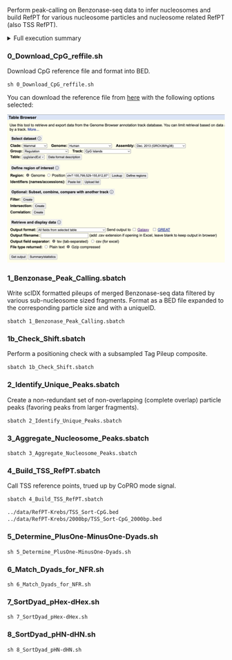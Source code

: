 Perform peak-calling on Benzonase-seq data to infer nucleosomes and build RefPT for various nucleosome particles and nucleosome related RefPT (also TSS RefPT).

<details>
<summary> Full execution summary
</summary>

```
data
  |--RefPT-Krebs
    |--MinusOneDyad_SORT-DistToExpressedTSS.bed
    |--MinusOneDyad_SORT-DistToUnexpressedTSS.bed
    |--MinusOneDyad_SORT-Expression.bed
    |--NFR_SORT-NFRLength.bed
    |--PlusOneDyad_SORT-DistToExpressedTSS.bed
    |--PlusOneDyad_SORT-DistToUnexpressedTSS.bed
    |--PlusOneDyad_SORT-Expression.bed
    |--PlusOneDyad_SORT-Expression_GROUP-Nuc-Dyad.bed
    |--PlusOneDyad_SORT-Expression_WithUnexpressed.bed
    |--TSS_GROUP-All_SORT-CappedExpression.bed
    |--TSS_GROUP-Expressed_SORT-CpG.bed
    |--TSS_GROUP-Expressed_SORT-Expression.bed
    |--TSS_GROUP-Unexpressed.bed
  |--RefPT-Other
    |--CpG_Islands.bed
02_Call_Nucleosomes
  |--Merged_Redundant_Nucleosome-Particles.bed
  |--AllParticles
    |--Subtetra.bed
    |--Tetra.bed
    |--Hex.bed
    |--Nucleosome.bed
    |--Supraoct.bed
  |--UniqueParticles
    |--uHex.bed
    |--uTetra.bed
    |--uSubtetra.bed
    |--uSupraoct.bed
    |--Nucleosome_uHex.bed
    |--Nucleosome_uHex_uTetra.bed
    |--Nucleosome_uHex_uTetra_uSubtetra.bed
    |--Merged_Nonredundant_particles.bed
  |--Intersect
    |--Nucleosomes_intersect_redundantHex.bed
    |--Nucleosomes_intersect_redundantTetra.bed
    |--Nucleosomes_intersect_redundantSubtetra.bed
    |--Nucleosomes_intersect_redundantSupraoct.bed
    |--uHex_intersect_redundantTetra.bed
    |--uHex_intersect_redundantSubtetra.bed
    |--uHex_intersect_redundantSupraoct.bed
    |--uTetra_intersect_redundantSubtetra.bed
    |--uTetra_intersect_redundantSupraoct.bed
    |--uSubtetra_intersect_redundantSupraoct.bed
  |--MakeTSS
    |--CappedExpression.out
    |--Capped_READ2_anti.cdt
    |--Capped_READ2_sense.cdt
    |--Capped_READ2_TSS_200bp_anti.cdt
    |--Capped_READ2_TSS_200bp_sense.cdt
    |--hg19.knownCanonicalPep.id-transcripts.gtf
    |--hg19_knownCanonicalPep-TSS_200bp.bed
    |--hg19_knownCanonicalPep-TSS.bed
    |--hg19.knownGene.id-transcripts.gtf
    |--hg19.knownGene.transcripts.gtf
    |--hg19.knownGene.transcripts.ids
    |--knownCanonical.ids
    |--knownCanonicalPep.ids
    |--knownCanonicalPep-NoNames.txt
    |--knownGenePep.ids
    |--knownToLynx_FILTER-RemoveMalacards.txt
    |--knownToLynx.txt
    |--knownToMalacards.ids
    |--knownToMalacards-wLynx.txt
    |--knownTo_NameMap.txt
    |--maxPeak.bed
    |--TSS_200bp.bed
    |--TSS.bed
    |--TSS_CpG.cdt
    |--TSS_CpG_SORTED.cdt
    |--TSS_SCORE-CappedExpression.bed
  |--MakePlusMinus
    |--MatchedDyads_SORT-RankExpression.tsv
    |--MatchedDyads_SORT-RankExpression_WithNFRInfo.tsv
    |--Matched-MinusOneDyad_SORT-DistToExpressedTSS.tsv
    |--Matched-MinusOneDyad_SORT-RankExpression.tsv
    |--Matched-PlusOneDyad_SORT-DistToExpressedTSS.tsv
    |--Matched-PlusOneDyad_SORT-RankExpression.tsv
    |--MinusOneDyad_SORT-DistToExpressedTSS.tsv
    |--MinusOneDyad_SORT-DistToUnexpressedTSS.tsv
    |--Nuc-Dyad.ids
    |--Nucleosomes.bed
    |--PlusOneDyad_SORT-DistToExpressedTSS.tsv
    |--PlusOneDyad_SORT-DistToUnexpressedTSS.tsv
    |--Shared_RankIDs.ids
    |--TSS_downstream_Octomers.bed
    |--TSS_SORT-Genomic.bed
    |--TSS_SORT-RankExpression_1bp.bed
    |--TSS_SORT-RankExpression.bed
    |--TSS_upstream_Octomers.bed
    |--uTSS_downstream_Octomers.bed
    |--uTSS_SORT-Genomic.bed
    |--uTSS_SORT-RankSort_1bp.bed
    |--uTSS_SORT-RankSort.bed
    |--uTSS_upstream_Octomers.bed
  |--SCIDX
    |--sub.tab
    |--tet.tab
    |--hex.tab
    |--nuc.tab
    |--sup.tab
  |--ShiftCheck
    |--Subtetra_10k.bed
    |--Subtetra_10k_1000bp.bed
    |--Subtetra_10k_1000bp_midpoint.out
    |--Subtetra_10k_1000bp_midpoint_combined.cdt
    |--Tetra_10k.bed
    |--Tetra_10k_1000bp.bed
    |--Tetra_10k_1000bp_midpoint.out
    |--Tetra_1000bp_midpoint_combined.cdt
    |--Hex_10k.bed
    |--Hex_10k_1000bp.bed
    |--Hex_10k_1000bp_midpoint.out
    |--Hex_1000bp_midpoint_combined.cdt
    |--Nucleosome_10k.bed
    |--Nucleosome_10k_1000bp.bed
    |--Nucleosome_10k_1000bp_midpoint.out
    |--Nucleosome_1000bp_midpoint_combined.cdt
    |--Supraoct_10k.bed
    |--Supraoct_10k_1000bp.bed
    |--Supraoct_10k_1000bp_midpoint.out
    |--Supraoct_1000bp_midpoint_combined.cdt
  |--sub
    |--expanded.bed
    |--formatted.tab
    |--genetrack_output.bed
    |--genetrack_s10e20/formatted_s10e20.gff
  |--tet
    |--expanded.bed
    |--formatted.tab
    |--genetrack_output.bed
    |--genetrack_s20e40F5/formatted_s20e40F5.gff
  |--hex
    |--expanded.bed
    |--formatted.tab
    |--genetrack_output.bed
    |--genetrack_s30e60F6/formatted_s30e60F6.gff
  |--nuc
    |--expanded.bed
    |--formatted.tab
    |--genetrack_output.bed
    |--genetrack_s40e80F5/formatted_s40e80F5.gff
  |--sup
    |--expanded.bed
    |--formatted.tab
    |--genetrack_output.bed
    |--genetrack_s50e100F3/formatted_s50e100F3.gff
```

</details>

### 0_Download_CpG_reffile.sh
Download CpG reference file and format into BED.
```
sh 0_Download_CpG_reffile.sh
```

You can download the reference file from [here](https://genome.ucsc.edu/cgi-bin/hgTables) with the following options selected:

![hgTables-img](/img/hgTables-CpG-download.png)

### 1_Benzonase_Peak_Calling.sbatch
Write scIDX formatted pileups of merged Benzonase-seq data filtered by various sub-nucleosome sized fragments. Format as a BED file expanded to the corresponding particle size and with a uniqueID.
```
sbatch 1_Benzonase_Peak_Calling.sbatch
```

### 1b_Check_Shift.sbatch
Perform a positioning check with a subsampled Tag Pileup composite.
```
sbatch 1b_Check_Shift.sbatch
```

### 2_Identify_Unique_Peaks.sbatch
Create a non-redundant set of non-overlapping (complete overlap) particle peaks (favoring peaks from larger fragments).
```
sbatch 2_Identify_Unique_Peaks.sbatch
```

### 3_Aggregate_Nucleosome_Peaks.sbatch

```
sbatch 3_Aggregate_Nucleosome_Peaks.sbatch
```

### 4_Build_TSS_RefPT.sbatch
Call TSS reference points, trued up by CoPRO mode signal.
```
sbatch 4_Build_TSS_RefPT.sbatch
```

```
../data/RefPT-Krebs/TSS_Sort-CpG.bed
../data/RefPT-Krebs/2000bp/TSS_Sort-CpG_2000bp.bed
```


### 5_Determine_PlusOne-MinusOne-Dyads.sh
```
sh 5_Determine_PlusOne-MinusOne-Dyads.sh
```

### 6_Match_Dyads_for_NFR.sh
```
sh 6_Match_Dyads_for_NFR.sh
```

### 7_SortDyad_pHex-dHex.sh
```
sh 7_SortDyad_pHex-dHex.sh
```

### 8_SortDyad_pHN-dHN.sh
```
sh 8_SortDyad_pHN-dHN.sh
```
